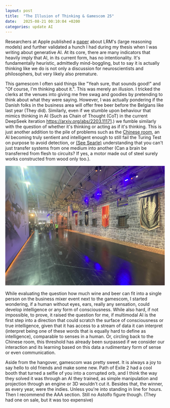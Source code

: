 ```yaml
---
layout: post
title:  "The Illusion of Thinking & Gamescom 25"
date:   2025-08-21 00:10:04 +0200
categories: update AI
---
```


Researchers at Apple published a [paper](https://ml-site.cdn-apple.com/papers/the-illusion-of-thinking.pdf) about LRM's (large reasoning models) and further validated a hunch I had during my thesis when I was writing about generative AI.
At its core, there are many indicators that heavily imply that AI, in its current form, has no intentionality. It's fundamentally heuristic, admittedly mind-boggling, but to say it is actually thinking like we do is not only a discussion for neuroscientists and philosophers, but very likely also premature. 

This gamescom I often said things like "Yeah sure, that sounds good!" and "Of course, I'm thinking about it.". This was merely an illusion. I tricked the clerks at the venues into giving me free swag and goodies by pretending to think about what they were saying. However, I was actually pondering if the Danish folks in the business area will offer free beer before the Belgians like last year (They did). Similarly, even if we stumble upon behaviour that mimics thinking in AI (Such as Chain of Thought (CoT) in the current DeepSeek iteration https://arxiv.org/abs/2203.11171.) we fumble similarly with the question of whether it's thinking or acting as if it's thinking. This is just another addition to the pile of problems such as the [Chinese room](https://en.wikipedia.org/wiki/Chinese_room), an AI becoming truly sentient and intelligent enough to still fail the Turing Test on purpose to avoid detection, or [(See Searle)](https://mitpress.mit.edu/9780262691543/the-rediscovery-of-the-mind/) understanding that you can't just transfer systems from one medium into another (Can a brain be transferred from flesh to circuits? If yes, a motor made out of steel surely works constructed from wood only too.).

![A random hallway because I didn't really take many pictures this time.](/images/220825_gamescom.jpg)

While evaluating the question how much wine and beer can fit into a single person on the business mixer event next to the gamescom, I started wondering, if a human without eyes, ears, really any sensation, could develop intelligence or any form of consciousness. While also hard, if not impossible, to prove, it raised the question for me, if multimodal AI is the first step into a direction that could scratch the surface of consciousness or true intelligence, given that it has access to a stream of data it can interpret (interpret being one of these words that is equally hard to define as intelligence), comparable to senses in a human. Or, circling back to the Chinese room, this threshold has already been surpassed if we consider our interaction and its learning based on this data a rudimentary form of sense or even communication.

Aside from the hangover, gamescom was pretty sweet. It is always a joy to say hello to old friends and make some new. Path of Exile 2 had a cool booth that turned a selfie of you into a corrupted orb, and I think the way they solved it was through an AI they trained, as simple manipulation and projection through an engine or 3D wouldn't cut it.
Besides that, the winner, as every year, were the indies. Unless you're into standing in line for hours. Then I recommend the AAA section. Still no Astolfo figure though. (They had one on sale, but it was too expensive)

